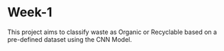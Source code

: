 # Week-1
This project aims to classify waste as Organic or Recyclable based on a pre-defined dataset using the CNN Model.
